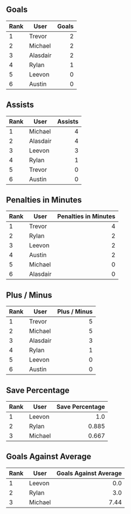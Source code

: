 ## Goals
| Rank | User | Goals |
| :--- | ---- | ---------: |
| 1 | Trevor |  2 |
| 2 | Michael |  2 |
| 3 | Alasdair |  2 |
| 4 | Rylan |  1 |
| 5 | Leevon |  0 |
| 6 | Austin |  0 |
## Assists
| Rank | User | Assists |
| :--- | ---- | ---------: |
| 1 | Michael |  4 |
| 2 | Alasdair |  4 |
| 3 | Leevon |  3 |
| 4 | Rylan |  1 |
| 5 | Trevor |  0 |
| 6 | Austin |  0 |
## Penalties in Minutes
| Rank | User | Penalties in Minutes |
| :--- | ---- | ---------: |
| 1 | Trevor |  4 |
| 2 | Rylan |  2 |
| 3 | Leevon |  2 |
| 4 | Austin |  2 |
| 5 | Michael |  0 |
| 6 | Alasdair |  0 |
## Plus / Minus
| Rank | User | Plus / Minus |
| :--- | ---- | ---------: |
| 1 | Trevor |  5 |
| 2 | Michael |  5 |
| 3 | Alasdair |  3 |
| 4 | Rylan |  1 |
| 5 | Leevon |  0 |
| 6 | Austin |  0 |
## Save Percentage
| Rank | User | Save Percentage |
| :--- | ---- | ---------: |
| 1 | Leevon |  1.0 |
| 2 | Rylan |  0.885 |
| 3 | Michael |  0.667 |
## Goals Against Average
| Rank | User | Goals Against Average |
| :--- | ---- | ---------: |
| 1 | Leevon |  0.0 |
| 2 | Rylan |  3.0 |
| 3 | Michael |  7.44 |
